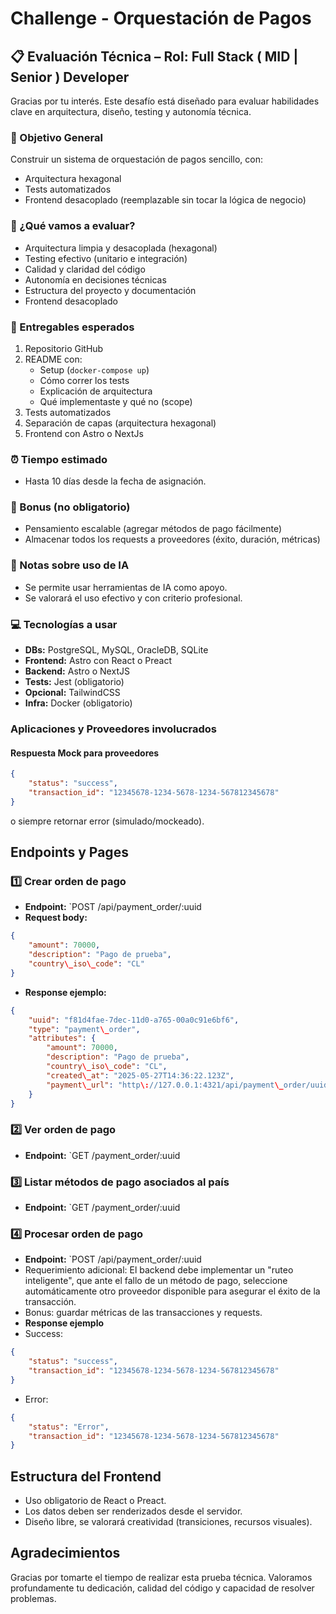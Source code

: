 # Challenge - Orquestación de Pagos

## 📋 Evaluación Técnica – Rol: Full Stack ( MID | Senior ) Developer

Gracias por tu interés. Este desafío está diseñado para evaluar habilidades clave en arquitectura, diseño, testing y autonomía técnica.

### 🎯 Objetivo General

Construir un sistema de orquestación de pagos sencillo, con:

- Arquitectura hexagonal
- Tests automatizados
- Frontend desacoplado (reemplazable sin tocar la lógica de negocio)

### 🧠 ¿Qué vamos a evaluar?

- Arquitectura limpia y desacoplada (hexagonal)
- Testing efectivo (unitario e integración)
- Calidad y claridad del código
- Autonomía en decisiones técnicas
- Estructura del proyecto y documentación
- Frontend desacoplado

### 📎 Entregables esperados

1. Repositorio GitHub
2. README con:
   - Setup (`docker-compose up`)
   - Cómo correr los tests
   - Explicación de arquitectura
   - Qué implementaste y qué no (scope)
3. Tests automatizados
4. Separación de capas (arquitectura hexagonal)
5. Frontend con Astro o NextJs

### ⏰ Tiempo estimado

- Hasta 10 días desde la fecha de asignación.

### 🏁 Bonus (no obligatorio)

- Pensamiento escalable (agregar métodos de pago fácilmente)
- Almacenar todos los requests a proveedores (éxito, duración, métricas)

### 📌 Notas sobre uso de IA

- Se permite usar herramientas de IA como apoyo.
- Se valorará el uso efectivo y con criterio profesional.

### 💻 Tecnologías a usar

- **DBs:** PostgreSQL, MySQL, OracleDB, SQLite
- **Frontend:** Astro con React o Preact
- **Backend:** Astro o NextJS
- **Tests:** Jest (obligatorio)
- **Opcional:** TailwindCSS
- **Infra:** Docker (obligatorio)

### Aplicaciones y Proveedores involucrados

#### Respuesta Mock para proveedores

```json
{
	"status": "success",
	"transaction_id": "12345678-1234-5678-1234-567812345678"
}
```

o siempre retornar error (simulado/mockeado).

## **Endpoints y Pages**

### **1️⃣ Crear orden de pago**

- **Endpoint:** `POST /api/payment_order/:uuid
- **Request body:**

```json
{
	"amount": 70000,
	"description": "Pago de prueba",
	"country\_iso\_code": "CL"
}
```

- **Response ejemplo:**

```json
{
	"uuid": "f81d4fae-7dec-11d0-a765-00a0c91e6bf6",
	"type": "payment\_order",
	"attributes": {
		"amount": 70000,
		"description": "Pago de prueba",
		"country\_iso\_code": "CL",
		"created\_at": "2025-05-27T14:36:22.123Z",
		"payment\_url": "http\://127.0.0.1:4321/api/payment\_order/uuid"
	}
}
```

### **2️⃣ Ver orden de pago**

- **Endpoint:** `GET /payment_order/:uuid

### **3️⃣ Listar métodos de pago asociados al país**

- **Endpoint:** `GET /payment_order/:uuid

### **4️⃣ Procesar orden de pago**

- **Endpoint:** `POST /api/payment_order/:uuid
- Requerimiento adicional: El backend debe implementar un "ruteo inteligente", que ante el fallo de un método de pago, seleccione automáticamente otro proveedor disponible para asegurar el éxito de la transacción.
- Bonus: guardar métricas de las transacciones y requests.
- **Response ejemplo**
- Success:

```json
{
	"status": "success",
	"transaction_id": "12345678-1234-5678-1234-567812345678"
}
```

- Error:

```json
{
	"status": "Error",
	"transaction_id": "12345678-1234-5678-1234-567812345678"
}
```

## **Estructura del Frontend**

- Uso obligatorio de React o Preact.
- Los datos deben ser renderizados desde el servidor.
- Diseño libre, se valorará creatividad (transiciones, recursos visuales).

## **Agradecimientos**

Gracias por tomarte el tiempo de realizar esta prueba técnica. Valoramos profundamente tu dedicación, calidad del código y capacidad de resolver problemas.
